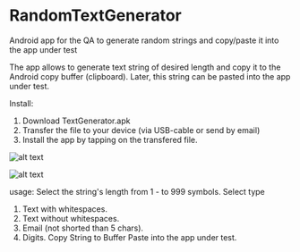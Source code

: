 # RandomTextGenerator
Android app for the QA to generate random strings and copy/paste it into the app under test

The app allows to generate text string of desired length and copy it to the Android copy buffer (clipboard).
Later, this string can be pasted into the app under test.

Install:
1) Download TextGenerator.apk
2) Transfer the file to your device (via USB-cable or send by email)
3) Install the app by tapping on the transfered file.

![alt text](https://github.com/Vickgrego/RandomTextGenerator/blob/master/how_app_look1.png)

![alt text](https://github.com/Vickgrego/RandomTextGenerator/blob/master/how_app_look2.png)

usage:
Select the string's length from 1 - to 999 symbols.
Select type
1) Text with whitespaces.
2) Text without whitespaces.
3) Email (not shorted than 5 chars).
4) Digits.
Copy String to Buffer
Paste into the app under test.
